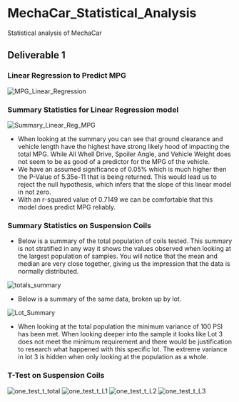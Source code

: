 # MechaCar_Statistical_Analysis
Statistical analysis of MechaCar

## Deliverable 1

### Linear Regression to Predict MPG
![MPG_Linear_Regression](https://user-images.githubusercontent.com/104606589/189550747-525d078f-e87a-47a2-9fdf-e1a3a70eed50.png)
### Summary Statistics for Linear Regression model
![Summary_Linear_Reg_MPG](https://user-images.githubusercontent.com/104606589/189550775-ce4ef373-db45-4e05-b8d0-fa5f3f149bba.png)
- When looking at the summary you can see that ground clearance and vehicle length have the highest  have strong likely hood of impacting the total MPG.  While All Whell Drive, Spoiler Angle, and Vehicle Weight does not seem to be as good of a predictor for the MPG of the vehicle.
- We have an assumed significance of 0.05% which is much higher then the P-Value of 5.35e-11 that is being returned. This would lead us to reject the null hypothesis, which infers that the slope of this linear model in not zero.
- With an r-squared value of 0.7149 we can be comfortable that this model does predict MPG reliably. 
### Summary Statistics on Suspension Coils
- Below is a summary of the total population of coils tested.  This summary is not stratified in any way it shows the values observed when looking at the largest population of samples.  You will notice that the mean and median are very close together, giving us the impression that the data is normally distributed.

![totals_summary](https://user-images.githubusercontent.com/104606589/189551215-8607ec70-bc2f-49fe-b357-584bfa9511ee.png)
- Below is a summary of the same data, broken up by lot.

![Lot_Summary](https://user-images.githubusercontent.com/104606589/189551220-1a30639d-2a1c-4721-861f-cc80c8a01267.png)

-  When looking at the total population the minimum variance of 100 PSI has been met.  When looking deeper into the sample it looks like Lot 3 does not meet the minimum requirement and there would be justification to research what happened with this specific lot. The extreme variance in lot 3 is hidden when only looking at the population as a whole. 
### T-Test on Suspension Coils
![one_test_t_total](https://user-images.githubusercontent.com/104606589/189551623-1fcd921f-031a-47df-a1cd-2f64788b8dd0.png)
![one_test_t_L1](https://user-images.githubusercontent.com/104606589/189551626-cfce176f-74bb-47a9-b838-5462ef0e9359.png)
![one_test_t_L2](https://user-images.githubusercontent.com/104606589/189551628-35cccd7e-77d9-4c52-908f-bd59045ab0df.png)
![one_test_t_L3](https://user-images.githubusercontent.com/104606589/189551629-69575736-51c3-4c59-bfb2-cbfc9f33e186.png)

